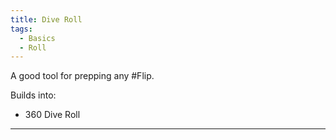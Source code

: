 ```yaml
---
title: Dive Roll
tags:
  - Basics
  - Roll
---
```


A good tool for prepping any #Flip.

Builds into:
* 360 Dive Roll


---
